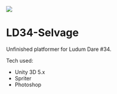 <img src="http://i.imgur.com/WSRWgJ1.gif">

# LD34-Selvage
Unfinished platformer for Ludum Dare #34.

Tech used:
* Unity 3D 5.x
* Spriter
* Photoshop
